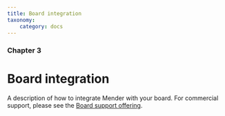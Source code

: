 ```yaml
---
title: Board integration
taxonomy:
    category: docs
---
```


### Chapter 3

# Board integration

A description of how to integrate Mender with your board.
For commercial support, please see the [Board support offering](https://mender.io/product/board-support?target=_blank).

